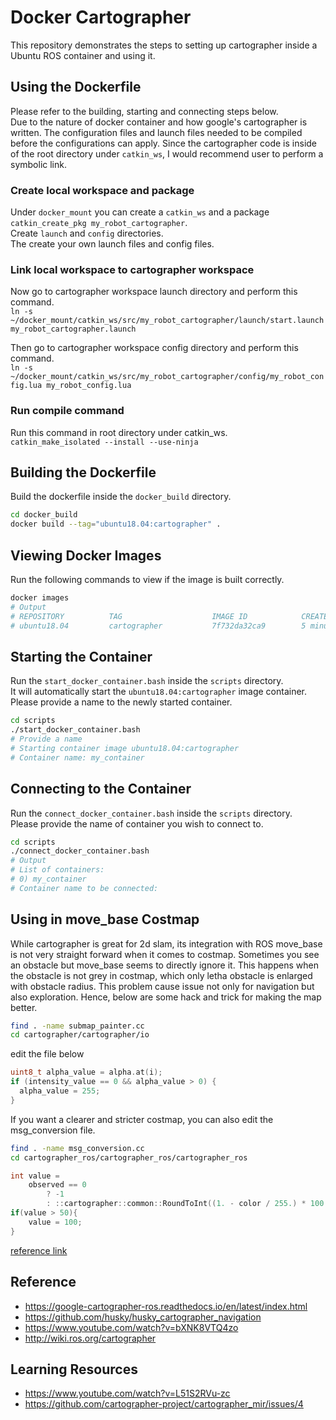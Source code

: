 # Docker Cartographer

This repository demonstrates the steps to setting up cartographer inside a Ubuntu ROS container and using it.  

## Using the Dockerfile

Please refer to the building, starting and connecting steps below.  
Due to the nature of docker container and how google's cartographer is written. The configuration files and launch files needed to be compiled before the configurations can apply. Since the cartographer code is inside of the root directory under `catkin_ws`, I would recommend user to perform a symbolic link.

### Create local workspace and package

Under `docker_mount` you can create a `catkin_ws` and a package `catkin_create_pkg my_robot_cartographer`.  
Create `launch` and `config` directories.  
The create your own launch files and config files.  

### Link local workspace to cartographer workspace

Now go to cartographer workspace launch directory and perform this command.  
`ln -s ~/docker_mount/catkin_ws/src/my_robot_cartographer/launch/start.launch my_robot_cartographer.launch`  

Then go to cartographer workspace config directory and perform this command.  
`ln -s ~/docker_mount/catkin_ws/src/my_robot_cartographer/config/my_robot_config.lua my_robot_config.lua`  

### Run compile command

Run this command in root directory under catkin_ws.  
`catkin_make_isolated --install --use-ninja`

## Building the Dockerfile

Build the dockerfile inside the `docker_build` directory.
```bash
cd docker_build
docker build --tag="ubuntu18.04:cartographer" .
```

## Viewing Docker Images

Run the following commands to view if the image is built correctly.  
```bash
docker images
# Output
# REPOSITORY          TAG                    IMAGE ID            CREATED             SIZE
# ubuntu18.04         cartographer           7f732da32ca9        5 minutes ago       3.03GB
```

## Starting the Container

Run the `start_docker_container.bash` inside the `scripts` directory.  
It will automatically start the `ubuntu18.04:cartographer` image container.  
Please provide a name to the newly started container.  
```bash
cd scripts
./start_docker_container.bash
# Provide a name
# Starting container image ubuntu18.04:cartographer
# Container name: my_container
```

## Connecting to the Container

Run the `connect_docker_container.bash` inside the `scripts` directory.  
Please provide the name of container you wish to connect to.  
```bash
cd scripts
./connect_docker_container.bash
# Output
# List of containers:
# 0) my_container
# Container name to be connected:
```

## Using in move_base Costmap

While cartographer is great for 2d slam, its integration with ROS move_base is not very straight forward when it comes to costmap. Sometimes you see an obstacle but move_base seems to directly ignore it. This happens when the obstacle is not grey in costmap, which only letha obstacle is enlarged with obstacle radius. This problem cause issue not only for navigation but also exploration. Hence, below are some hack and trick for making the map better.

```bash
find . -name submap_painter.cc
cd cartographer/cartographer/io
```

edit the file below

```cpp
uint8_t alpha_value = alpha.at(i);
if (intensity_value == 0 && alpha_value > 0) {
  alpha_value = 255;
}
```

If you want a clearer and stricter costmap, you can also edit the msg_conversion file.

```bash
find . -name msg_conversion.cc
cd cartographer_ros/cartographer_ros/cartographer_ros
```

```cpp
int value =
    observed == 0
        ? -1
        : ::cartographer::common::RoundToInt((1. - color / 255.) * 100.);
if(value > 50){
    value = 100;
}
```


[reference link](https://github.com/cartographer-project/cartographer/issues/1498#issuecomment-464308882)

## Reference

- https://google-cartographer-ros.readthedocs.io/en/latest/index.html
- https://github.com/husky/husky_cartographer_navigation
- https://www.youtube.com/watch?v=bXNK8VTQ4zo
- http://wiki.ros.org/cartographer

## Learning Resources

- https://www.youtube.com/watch?v=L51S2RVu-zc
- https://github.com/cartographer-project/cartographer_mir/issues/4